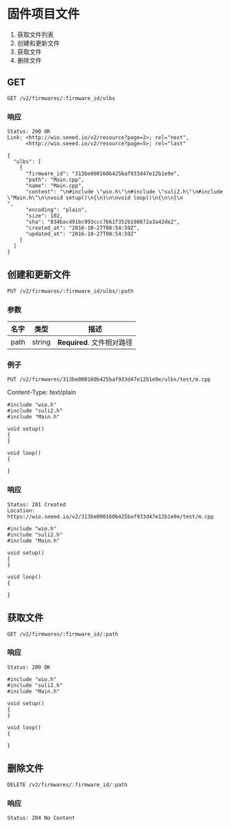 # 固件项目文件
1. 获取文件列表
2. 创建和更新文件
4. 获取文件
5. 删除文件

## GET

	GET /v2/firmwares/:firmware_id/ulbs
	
### 响应
	Status: 200 OK
	Link: <http://wio.seeed.io/v2/resource?page=2>; rel="next",
	      <http://wio.seeed.io/v2/resource?page=5>; rel="last"
```
{
  "ulbs": [
    {
      "firmware_id": "313be000160b425baf933d47e12b1e9e",
      "path": "Main.cpp",
      "name": "Main.cpp",
      "content": "\n#include \"wio.h\"\n#include \"suli2.h\"\n#include \"Main.h\"\n\nvoid setup()\n{\n}\n\nvoid loop()\n{\n\n}\n            ",
      "encoding": "plain",
      "size": 102,
      "sha": "834bac491bc993ccc7661f352b198072a3a42de2",
      "created_at": "2016-10-27T08:54:59Z",
      "updated_at": "2016-10-27T08:54:59Z"
    }
  ]
}  
```

## 创建和更新文件

	PUT /v2/firmwares/:firmware_id/ulbs/:path
	
### 参数
| 名字 | 类型 | 描述 |
| ------| ------ | ------ |
| path | string | **Required**. 文件相对路径 |

### 例子
	PUT /v2/firmwares/313be000160b425baf933d47e12b1e9e/ulbs/test/m.cpp

Content-Type: text/plain

```
#include "wio.h"
#include "suli2.h"
#include "Main.h"

void setup()
{
}

void loop()
{

}
```
### 响应
	Status: 201 Created
	Location: https://wio.seeed.io/v2/313be000160b425baf933d47e12b1e9e/test/m.cpp
```
#include "wio.h"
#include "suli2.h"
#include "Main.h"

void setup()
{
}

void loop()
{

}
```

## 获取文件

	GET /v2/firmwares/:firmware_id/:path
	
### 响应
	Status: 200 OK
```
#include "wio.h"
#include "suli2.h"
#include "Main.h"

void setup()
{
}

void loop()
{

}
```

## 删除文件

	DELETE /v2/firmwares/:firmware_id/:path
	
### 响应
	Status: 204 No Content
